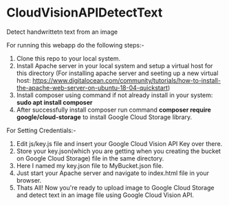 # CloudVisionAPIDetectText
Detect handwrittetn text from an image

For running this webapp do the following steps:-

  1. Clone this repo to your local system.
  2. Install Apache server in your local system and setup a virtual host for this directory (For installing apache server and seeting up a new virtual host: https://www.digitalocean.com/community/tutorials/how-to-install-the-apache-web-server-on-ubuntu-18-04-quickstart)
  3. Install composer using command if not already install in your system: **sudo apt install composer**
  4. After successfully install composer run command **composer require google/cloud-storage** to install Google Cloud Storage library.

For Setting Credentials:-

  1. Edit js/key.js file and insert your Google Cloud Vision API Key over there.
  2. Store your key.json(which you are getting when you creating the bucket on Google Cloud Storage) file in the same directory.
  3. Here I named my key.json file to MyBucket.json file.
  4. Just start your Apache server and navigate to index.html file in your browser.
  5. Thats All! Now you're ready to upload image to Google Cloud Storage and detect text in an image file using Google Cloud Vision API.
